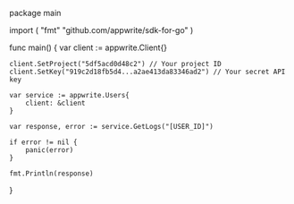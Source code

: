 package main

import (
    "fmt"
    "github.com/appwrite/sdk-for-go"
)

func main() {
    var client := appwrite.Client{}

    client.SetProject("5df5acd0d48c2") // Your project ID
    client.SetKey("919c2d18fb5d4...a2ae413da83346ad2") // Your secret API key

    var service := appwrite.Users{
        client: &client
    }

    var response, error := service.GetLogs("[USER_ID]")

    if error != nil {
        panic(error)
    }

    fmt.Println(response)
}